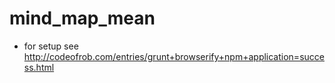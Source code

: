 # mind_map_mean

- for setup see http://codeofrob.com/entries/grunt+browserify+npm+application=success.html
